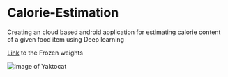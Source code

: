 # Calorie-Estimation
Creating an cloud based android application for estimating calorie content of a given food item using Deep learning

[Link](https://drive.google.com/drive/folders/1_aPopONxJFrVdV0NYxdncLowtbWm1nZp?usp=sharing) to the Frozen weights

![Image of Yaktocat](https://raw.githubusercontent.com/Rithwikksvr/Calorie-Estimation/master/Results/IMG_20190319_124442.jpg.png)

